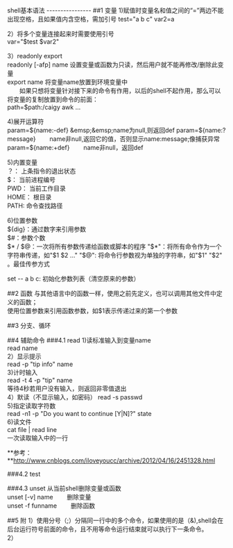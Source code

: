 <meta http-equiv="content-type" content="text/html; charset=UTF-8">
shell基本语法
----------------
##1 变量
1)赋值时变量名和值之间的“=”两边不能出现空格，且如果值内含空格，需加引号  
test="a b c"  
var2=a  

2）将多个变量连接起来时需要使用引号  
var="$test $var2"  

3）readonly export  
readonly [-afp] name   设置变量或函数为只读，然后用户就不能再修改/删除此变量  
export name  将变量name放置到环境变量中  
&emsp;&emsp;如果只想将变量针对接下来的命令有作用，以后的shell不起作用，那么可以将变量的复制放置到命令的前面：  
path=$path:/caigy awk ...  

4)展开运算符  
  param=${name:-def}  &emsp;&emsp;name为null,则返回def  
param=${name:?message} &emsp;&emsp;name非null,返回它的值，否则显示name:message;像捕获异常
param=${name:+def} &emsp;&emsp;name非null，返回def  

5)内置变量  
？：  上条指令的退出状态  
$：   当前进程编号  
PWD：   当前工作目录  
HOME：  根目录  
PATH:   命令查找路径

6)位置参数  
${dig}：通过数字来引用参数  
$#：参数个数  
$\* / $@：一次将所有参数传递给函数或脚本的程序  
"$\*"：将所有命令作为一个字符串传递，如"$1 $2 ..."  
"$@": 将命令行参数视为单独的字符串，如"$1" "$2" 。最佳传参方式   

set -- a b c: 初始化参数列表（清空原来的参数）

##2 函数
与其他语言中的函数一样，使用之前先定义，也可以调用其他文件中定义的函数；  
使用位置参数来引用函数参数，如$1表示传递过来的第一个参数  


##3 分支、循环


##4 辅助命令
###4.1 read
1)读标准输入到变量name  
  read name  
2）显示提示  
  read -p "tip info" name  
3)计时输入  
  read -t 4 -p "tip" name  
  等待4秒若用户没有输入，则返回非零值退出  
4）默读（不显示输入，如密码）
  read -s passwd  
5)指定读取字符数  
  read -n1 -p "Do you want to continue [Y|N]?" state  
6)读文件  
  cat file | read line  
  一次读取输入中的一行  

**参考：**http://www.cnblogs.com/iloveyoucc/archive/2012/04/16/2451328.html

###4.2 test

###4.3 unset
从当前shell删除变量或函数  
unset [-v] name  &emsp;&emsp;删除变量  
unset -f funname  &emsp;&emsp;删除函数

##5 附
1）使用分号（;）分隔同一行中的多个命令，如果使用的是（&),shell会在后台运行符号前面的命令，且不用等命令运行结束就可以执行下一条命令。  
2）




